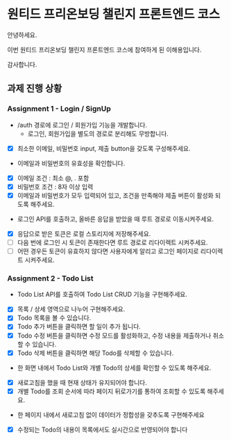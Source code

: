 # 원티드 프리온보딩 챌린지 프론트엔드 코스 

안녕하세요.

이번 원티드 프리온보딩 챌린지 프론트엔드 코스에 참여하게 된 이해용입니다.

감사합니다.

## 과제 진행 상황

### Assignment 1 - Login / SignUp

- /auth 경로에 로그인 / 회원가입 기능을 개발합니다.
  - 로그인, 회원가입을 별도의 경로로 분리해도 무방합니다. <br />
- [x] 최소한 이메일, 비밀번호 input, 제출 button을 갖도록 구성해주세요.
  
- 이메일과 비밀번호의 유효성을 확인합니다. <br />
- [x] 이메일 조건 : 최소 @, . 포함 <br />
- [x] 비밀번호 조건 : 8자 이상 입력 <br />
- [x] 이메일과 비밀번호가 모두 입력되어 있고, 조건을 만족해야 제출 버튼이 활성화 되도록 해주세요. <br />

- 로그인 API를 호출하고, 올바른 응답을 받았을 때 루트 경로로 이동시켜주세요. <br />
- [x] 응답으로 받은 토큰은 로컬 스토리지에 저장해주세요. <br />
- [ ] 다음 번에 로그인 시 토큰이 존재한다면 루트 경로로 리다이렉트 시켜주세요. <br />
- [ ] 어떤 경우든 토큰이 유효하지 않다면 사용자에게 알리고 로그인 페이지로 리다이렉트 시켜주세요.

### Assignment 2 - Todo List
- Todo List API를 호출하여 Todo List CRUD 기능을 구현해주세요. <br />
- [x] 목록 / 상세 영역으로 나누어 구현해주세요. <br />
- [x] Todo 목록을 볼 수 있습니다. <br />
- [x] Todo 추가 버튼을 클릭하면 할 일이 추가 됩니다. <br />
- [x] Todo 수정 버튼을 클릭하면 수정 모드를 활성화하고, 수정 내용을 제출하거나 취소할 수 있습니다. <br />
- [x] Todo 삭제 버튼을 클릭하면 해당 Todo를 삭제할 수 있습니다. 

- 한 화면 내에서 Todo List와 개별 Todo의 상세를 확인할 수 있도록 해주세요. <br />
- [x] 새로고침을 했을 때 현재 상태가 유지되어야 합니다. <br />
- [x] 개별 Todo를 조회 순서에 따라 페이지 뒤로가기를 통하여 조회할 수 있도록 해주세요. 

- 한 페이지 내에서 새로고침 없이 데이터가 정합성을 갖추도록 구현해주세요 <br />
- [x] 수정되는 Todo의 내용이 목록에서도 실시간으로 반영되어야 합니다 <br />
